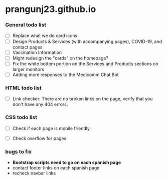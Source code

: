 # prangunj23.github.io



### General todo list
- [ ] Replace what we do card icons
- [ ] Design Products & Services (with accompanying pages), COVID-19, and contact pages
- [ ] Vaccination Information
- [ ] Might redesign the "cards" on the homepage?
- [ ] Fix the white bottom portion on the Services and Products sections on larger monitors
- [ ] Adding more responses to the Medicomm Chat Bot

### HTML todo list

- [ ] Link checker: There are no broken links on the page, verify that you don't have any 404 errors.

### CSS todo list
- [ ] Check if each page is mobile friendly
- [ ] Check overflow for pages



### bugs to fix
- **Bootstrap scripts need to go on each spanish page**
- contact footer links on each spanish page
- recheck navbar links
